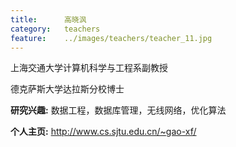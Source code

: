 ```yaml
---
title:		高晓沨
category:	teachers
feature:	../images/teachers/teacher_11.jpg
---
```


<p>上海交通大学计算机科学与工程系副教授  </p>
<p>德克萨斯大学达拉斯分校博士</p>
<p><b>研究兴趣:</b> 数据工程，数据库管理，无线网络，优化算法</p>
<p><b>个人主页:</b>
<a href="http://www.cs.sjtu.edu.cn/~gao-xf/">http://www.cs.sjtu.edu.cn/~gao-xf/</a></p>


